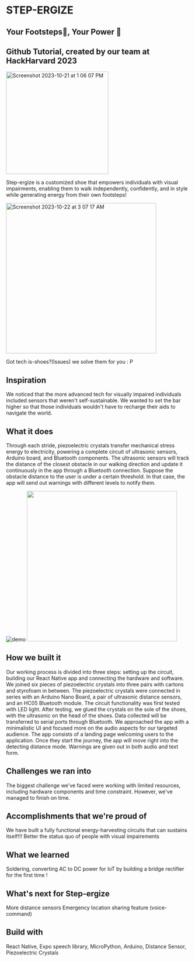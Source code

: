 # STEP-ERGIZE
## Your Footsteps👟, Your Power 💫
## Github Tutorial, created by our team at HackHarvard 2023

<img width="280" alt="Screenshot 2023-10-21 at 1 06 07 PM" src="https://github.com/audgeviolin07/stepup/assets/69458308/81cc4751-c830-445c-8bb8-4c09135a666a">

Step-ergize is a customized shoe that empowers individuals with visual impairments, enabling them to walk independently, confidently, and in style while generating energy from their own footsteps!

<img width="411" alt="Screenshot 2023-10-22 at 3 07 17 AM" src="https://github.com/audgeviolin07/stepup/assets/123830780/95e8d535-3ca8-4d7b-8a03-9e7e44f8989a">

Got tech is-shoes?(Issues) we solve them for you : P

## Inspiration
We noticed that the more advanced tech for visually impaired individuals included sensors that weren't self-sustainable. We wanted to set the bar higher so that those individuals wouldn't have to recharge their aids to navigate the world. 

## What it does
Through each stride, piezoelectric crystals transfer mechanical stress energy to electricity, powering a complete circuit of ultrasonic sensors, Arduino board, and Bluetooth components. The ultrasonic sensors will track the distance of the closest obstacle in  our walking direction and update it continuously in the app through a Bluetooth connection. Suppose the obstacle distance to the user is under a certain threshold. In that case, the app will send out warnings with different levels to notify them.

![demo](https://github.com/audgeviolin07/step-ergize/assets/129197465/dc271611-0119-42b8-9fc2-8a171f8e1c4a)
<img width="411" src="[https://github.com/audgeviolin07/stepup/assets/123830780/95e8d535-3ca8-4d7b-8a03-9e7e44f8989a](https://github.com/audgeviolin07/step-ergize/assets/129197465/dc271611-0119-42b8-9fc2-8a171f8e1c4a)">


## How we built it
Our working process is divided into three steps: setting up the circuit, building our React Native app and connecting the hardware and software. We joined six pieces of piezoelectric crystals into three pairs with cartons and styrofoam in between. The piezoelectric crystals were connected in series with an Arduino Nano Board, a pair of ultrasonic distance sensors, and an HC05 Bluetooth module. The circuit functionality was first tested with LED light. After testing, we glued the crystals on the sole of the shoes, with the ultrasonic on the head of the shoes. Data collected will be transferred to serial ports through Bluetooth. We approached the app with a minimalistic UI and focused more on the audio aspects for our targeted audience. The app consists of a landing page welcoming users to the application. Once they start the journey, the app will move right into the detecting distance mode. Warnings are given out in both audio and text form.

## Challenges we ran into
The biggest challenge we've faced were working with limited resources, including hardware components and time constraint. However, we've managed to finish on time.

## Accomplishments that we're proud of
We have built a fully functional energy-harvesting circuits that can sustains itself!!!
Better the status quo of people with visual impairements

## What we learned
Soldering, converting AC to DC power for IoT by building a bridge rectifier for the first time !

## What's next for Step-ergize
More distance sensors
Emergency location sharing feature (voice-command)

## Build with
React Native, Expo speech library, MicroPython, Arduino, Distance Sensor, Piezoelectric Crystals
